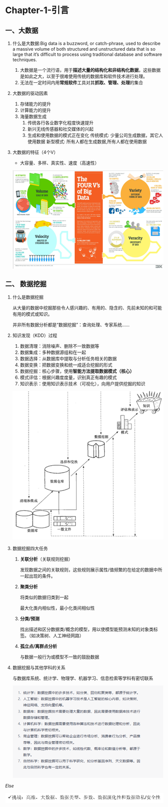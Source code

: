 
# Chapter-1-引言


## 一、大数据

1. 什么是大数据:Big data is a buzzword, or catch-phrase, used to describe a massive volume of both structured and unstructured data that is so large that it’s difficult to process using traditional database and software techniques.
	1. 大数据是一个流行语，用于**描述大量的结构化和非结构化数据**，这些数据是如此之大，以至于很难使用传统的数据库和软件技术进行处理。
	2. 无法在一定时间内用**常规软件**工具对其**抓取、管理、处理**的集合
2. 大数据的驱动因素
    1. 存储能力的提升
    2. 计算能力的提升
    3. 海量数据生成
        1. 传统各行各业数字化程度快速提升
        2. 新兴无线传感器和社交媒体的兴起
        3. 生成和使用数据的模式正在变化
            传统模式: 少量公司生成数据，其它人使用数据
            新型模式: 所有人都在生成数据,所有人都在使用数据
3. 大数据的特征（4个V）
    - 大容量、多样、真实性、速度（高速性）
    
    ![Untitled](Chapter-1-引言/Untitled.png)
    

## 二、 数据挖掘

1. 什么是数据挖掘
    
    从大量的数据中挖掘那些令人感兴趣的、有用的、隐含的、先前未知的和可能有用的模式或知识。
    
    并非所有数据分析都是“数据挖掘”：查询处理、专家系统……
    
2. 知识发现（KDD）过程
    1. 数据清理：消除噪声、删除不一致数据等
    2. 数据集成：多种数据源组和在一起
    3. 数据选择：从数据库中提取与分析任务相关的数据
    4. 数据变换：把数据变换和统一成适合挖掘的形式
    5. 数据挖掘：核心步骤，使用**智能方法提取数据模式（核心）**
    6. 模式评估：根据兴趣度度量，识别真正有趣的模式
    7. 知识表示：使用知识表示技术（可视化），向用户提供挖掘的知识
    
    ![8E0067153A204EA23C02BB61E73A41C1.png](Chapter-1-引言/8E0067153A204EA23C02BB61E73A41C1.png)
    
3. 数据挖掘四大任务
    1. **关联分析**（关联规则挖掘）
        
        发现数据之间的关联规则，这些规则展示属性/值频繁的在给定的数据中所一起出现的条件。
        
    2. **聚类分析**
        
        将类似的数据归类到一起
        
        最大化类内相似性，最小化类间相似性
        
    3. **分类/预测**
        
        找出描述和区分数据类/概念的模型，用以使模型能预测未知的对象类标签。（如决策树、人工神经网路）
        
    4. **孤立点/离群点分析**
        
        与数据一般行为或模型不一致的鼓励数据
        
4. 数据挖掘与其他学科的关系
    
    与数据库系统、统计学、物理学、机器学习、信息检索等学科有密切联系
    
    ![Untitled](Chapter-1-引言/Untitled%201.png)
    

*Else*

![Untitled](Chapter-1-引言/Untitled%202.png)